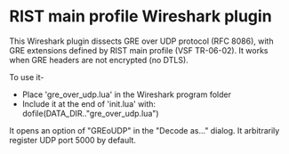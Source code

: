 # RIST main profile Wireshark plugin

This Wireshark plugin dissects GRE over UDP protocol (RFC 8086), with GRE extensions defined by RIST main profile (VSF TR-06-02).
It works when GRE headers are not encrypted (no DTLS).

To use it-
- Place 'gre_over_udp.lua' in the Wireshark program folder
- Include it at the end of 'init.lua' with: dofile(DATA_DIR.."gre_over_udp.lua")

It opens an option of "GREoUDP" in the "Decode as..." dialog.
It arbitrarily register UDP port 5000 by default.
